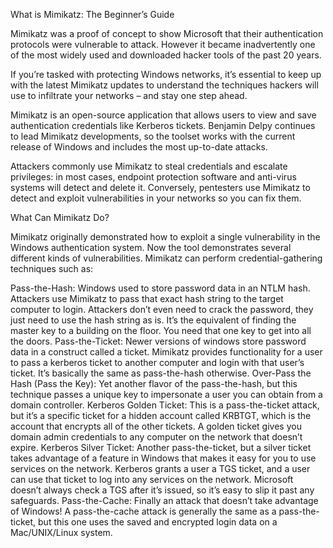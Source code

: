 What is Mimikatz: The Beginner’s Guide

Mimikatz was a proof of concept to show Microsoft that their authentication protocols were vulnerable to attack. However it became inadvertently one of the most widely used and downloaded hacker tools of the past 20 years.

If you’re tasked with protecting Windows networks, it’s essential to keep up with the latest Mimikatz updates to understand the techniques hackers will use to infiltrate your networks – and stay one step ahead.

Mimikatz is an open-source application that allows users to view and save authentication credentials like Kerberos tickets. Benjamin Delpy continues to lead Mimikatz developments, so the toolset works with the current release of Windows and includes the most up-to-date attacks.

Attackers commonly use Mimikatz to steal credentials and escalate privileges: in most cases, endpoint protection software and anti-virus systems will detect and delete it. Conversely, pentesters use Mimikatz to detect and exploit vulnerabilities in your networks so you can fix them.

What Can Mimikatz Do?

Mimikatz originally demonstrated how to exploit a single vulnerability in the Windows authentication system. Now the tool demonstrates several different kinds of vulnerabilities. Mimikatz can perform credential-gathering techniques such as:

Pass-the-Hash: Windows used to store password data in an NTLM hash. Attackers use Mimikatz to pass that exact hash string to the target computer to login. Attackers don’t even need to crack the password, they just need to use the hash string as is. It’s the equivalent of finding the master key to a building on the floor. You need that one key to get into all the doors.
Pass-the-Ticket: Newer versions of windows store password data in a construct called a ticket.  Mimikatz provides functionality for a user to pass a kerberos ticket to another computer and login with that user’s ticket. It’s basically the same as pass-the-hash otherwise.
Over-Pass the Hash (Pass the Key): Yet another flavor of the pass-the-hash, but this technique passes a unique key to impersonate a user you can obtain from a domain controller.
Kerberos Golden Ticket: This is a pass-the-ticket attack, but it’s a specific ticket for a hidden account called KRBTGT, which is the account that encrypts all of the other tickets. A golden ticket gives you domain admin credentials to any computer on the network that doesn’t expire.
Kerberos Silver Ticket: Another pass-the-ticket, but a silver ticket takes advantage of a feature in Windows that makes it easy for you to use services on the network. Kerberos grants a user a TGS ticket, and a user can use that ticket to log into any services on the network. Microsoft doesn’t always check a TGS after it’s issued, so it’s easy to slip it past any safeguards.
Pass-the-Cache: Finally an attack that doesn’t take advantage of Windows! A pass-the-cache attack is generally the same as a pass-the-ticket, but this one uses the saved and encrypted login data on a Mac/UNIX/Linux system.
